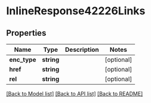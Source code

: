 # InlineResponse42226Links

## Properties
Name | Type | Description | Notes
------------ | ------------- | ------------- | -------------
**enc_type** | **string** |  | [optional] 
**href** | **string** |  | [optional] 
**rel** | **string** |  | [optional] 

[[Back to Model list]](../README.md#documentation-for-models) [[Back to API list]](../README.md#documentation-for-api-endpoints) [[Back to README]](../README.md)


